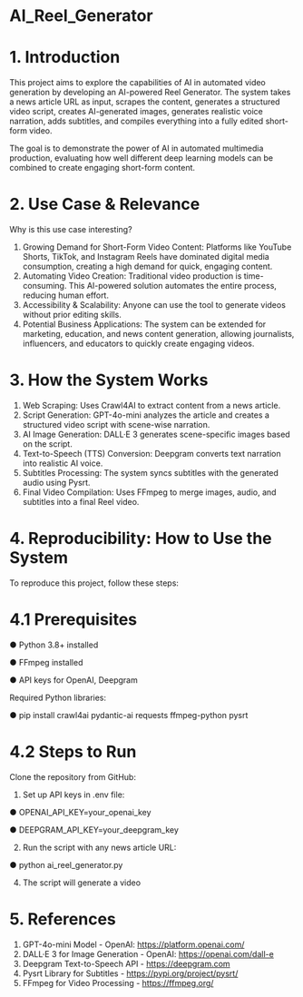 # AI_Reel_Generator

# 1. Introduction
This project aims to explore the capabilities of AI in automated video generation by developing an AI-powered Reel Generator. The system takes a news article URL as input, scrapes the content, generates a structured video script, creates AI-generated images, generates realistic voice narration, adds subtitles, and compiles everything into a fully edited short-form video.

The goal is to demonstrate the power of AI in automated multimedia production, evaluating how well different deep learning models can be combined to create engaging short-form content.
 
# 2. Use Case & Relevance
Why is this use case interesting?

1) Growing Demand for Short-Form Video Content: Platforms like YouTube Shorts, TikTok, and Instagram Reels have dominated digital media consumption, creating a high demand for quick, engaging content.
2) Automating Video Creation: Traditional video production is time-consuming. This AI-powered solution automates the entire process, reducing human effort.
3) Accessibility & Scalability: Anyone can use the tool to generate videos without prior editing skills.
4) Potential Business Applications: The system can be extended for marketing, education, and news content generation, allowing journalists, influencers, and educators to quickly create engaging videos.

# 3. How the System Works
1.	Web Scraping: Uses Crawl4AI to extract content from a news article.
2.	Script Generation: GPT-4o-mini analyzes the article and creates a structured video script with scene-wise narration.
3.	AI Image Generation: DALL·E 3 generates scene-specific images based on the script.
4.	Text-to-Speech (TTS) Conversion: Deepgram converts text narration into realistic AI voice.
5.	Subtitles Processing: The system syncs subtitles with the generated audio using Pysrt.
6.	Final Video Compilation: Uses FFmpeg to merge images, audio, and subtitles into a final Reel video.

# 4. Reproducibility: How to Use the System
To reproduce this project, follow these steps:

# 4.1 Prerequisites

●	Python 3.8+ installed

●	FFmpeg installed

●	API keys for OpenAI, Deepgram


Required Python libraries:

●	pip install crawl4ai pydantic-ai requests ffmpeg-python pysrt

# 4.2 Steps to Run
Clone the repository from GitHub:

1.	Set up API keys in .env file:

● OPENAI_API_KEY=your_openai_key

●	DEEPGRAM_API_KEY=your_deepgram_key

2.	Run the script with any news article URL:
   
●	python ai_reel_generator.py

4.	The script will generate a video

# 5. References
1.	GPT-4o-mini Model - OpenAI: https://platform.openai.com/
2.	DALL·E 3 for Image Generation - OpenAI: https://openai.com/dall-e
3.	Deepgram Text-to-Speech API - https://deepgram.com
4.	Pysrt Library for Subtitles - https://pypi.org/project/pysrt/
5.	FFmpeg for Video Processing - https://ffmpeg.org/


